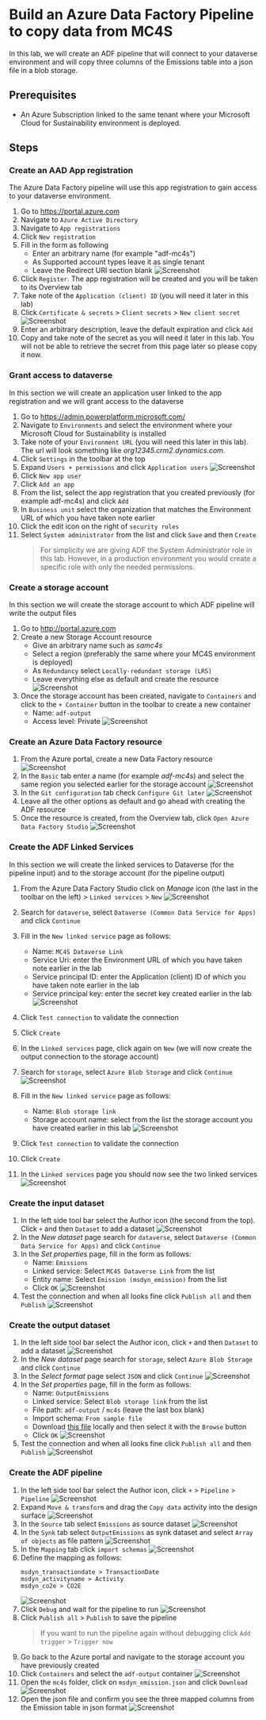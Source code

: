 # Build an Azure Data Factory Pipeline to copy data from MC4S
In this lab, we will create an ADF pipeline that will connect to your dataverse environment and will copy three columns of the Emissions table into a json file in a blob storage.

## Prerequisites
- An Azure Subscription linked to the same tenant where your Microsoft Cloud for Sustainability environment is deployed.

## Steps
### Create an AAD App registration
The Azure Data Factory pipeline will use this app registration to gain access to your dataverse environment.
1. Go to https://portal.azure.com
1. Navigate to `Azure Active Directory`
1. Navigate to `App registrations`
1. Click `New registration`
1. Fill in the form as following
    - Enter an arbitrary name (for example "adf-mc4s")
    - As Supported account types leave it as single tenant
    - Leave the Redirect URI section blank
    ![Screenshot](/assets/ADF-AppRegistration1.png)
1. Click `Register`. The app registration will be created and you will be taken to its Overview tab
1. Take note of the `Application (client) ID` (you will need it later in this lab)
1. Click `Certificate & secrets` > `Client secrets` > `New client secret`
    ![Screenshot](/assets/ADF-AppRegistration2.png)
1. Enter an arbitrary description, leave the default expiration and click `Add`
1. Copy and take note of the secret as you will need it later in this lab. You will not be able to retrieve the secret from this page later so please copy it now.

### Grant access to dataverse
In this section we will create an application user linked to the app registration and we will grant access to the dataverse

1. Go to https://admin.powerplatform.microsoft.com/
1. Navigate to `Environments` and select the environment where your Microsoft Cloud for Sustainability is installed
1. Take note of your `Environment URL` (you will need this later in this lab). The url will look something like _org12345.crm2.dynamics.com_.
1. Click `Settings` in the toolbar at the top
1. Expand `Users + permissions` and click `Application users`
    ![Screenshot](/assets/ADF-AppUser1.png)
1. Click `New app user`
1. Click `Add an app`
1. From the list, select the app registration that you created previously (for example adf-mc4s) and click `Add`
1. In `Business unit` select the organization that matches the Environment URL of which you have taken note earlier
1. Click the edit icon on the right of `security roles`
1. Select `System administrator` from the list and click `Save` and then `Create`
    > For simplicity we are giving ADF the System Administrator role in this lab. However, in a production environment you would create a specific role with only the needed permissions.

### Create a storage account
In this section we will create the storage account to which ADF pipeline will write the output files
1. Go to http://portal.azure.com
1. Create a new Storage Account resource
    - Give an arbitrary name such as _samc4s_
    - Select a region (preferably the same where your MC4S environment is deployed)
    - As `Redundancy` select `Locally-redundant storage (LRS)`
    - Leave everything else as default and create the resource
    ![Screenshot](/assets/ADF-Storage.png)
1. Once the storage account has been created, navigate to `Containers` and click to the `+ Container` button in the toolbar to create a new container
    - Name: `adf-output`
    - Access level: Private
    ![Screenshot](/assets/ADF-Storage-container.png)

### Create an Azure Data Factory resource
1. From the Azure portal, create a new Data Factory resource
    ![Screenshot](/assets/ADF-df1.png)
1. In the `Basic` tab enter a name (for example _adf-mc4s_) and select the same region you selected earlier for the storage account
    ![Screenshot](/assets/ADF-df2.png)
1. In the `Git configuration` tab check `Configure Git later`
    ![Screenshot](/assets/ADF-df3.png)
1. Leave all the other options as default and go ahead with creating the ADF resource
1. Once the resource is created, from the Overview tab, click `Open Azure Data Factory Studio`
    ![Screenshot](/assets/ADF-df4.png)

### Create the ADF Linked Services
In this section we will create the linked services to Dataverse (for the pipeline input) and to the storage account (for the pipeline output)
1. From the Azure Data Factory Studio click on _Manage_ icon (the last in the toolbar on the left) > `Linked services` > `New`
    ![Screenshot](/assets/ADF-LinkedService1.png)
1. Search for `dataverse`, select `Dataverse (Common Data Service for Apps)` and click `Continue`
1. Fill in the `New linked service` page as follows:
    - Name: `MC4S Dataverse Link`
    - Service Uri: enter the Environment URL of which you have taken note earlier in the lab
    - Service principal ID: enter the Application (client) ID of which you have taken note earlier in the lab
    - Service principal key: enter the secret key created earlier in the lab
    ![Screenshot](/assets/ADF-LinkedService2.png)
1. Click `Test connection` to validate the connection
1. Click `Create`
1. In the `Linked services` page, click again on `New` (we will now create the output connection to the storage account)
1. Search for `storage`, select `Azure Blob Storage` and click `Continue`
    ![Screenshot](/assets/ADF-LinkedService3.png)

1. Fill in the `New linked service` page as follows:
    - Name: `Blob storage link`
    - Storage account name: select from the list the storage account you have created earlier in this lab
    ![Screenshot](/assets/ADF-LinkedService4.png)
1. Click `Test connection` to validate the connection
1. Click `Create`
1. In the `Linked services` page you should now see the two linked services
    ![Screenshot](/assets/ADF-LinkedService5.png)

### Create the input dataset
1. In the left side tool bar select the Author icon (the second from the top). Click `+` and then `Dataset` to add a dataset
    ![Screenshot](/assets/ADF-Dataset1.png)
1. In the _New dataset_ page search for `dataverse`, select `Dataverse (Common Data Service for Apps)` and click `Continue`
1. In the _Set properties_ page, fill in the form as follows:
    - Name: `Emissions`
    - Linked service: Select `MC4S Dataverse Link` from the list
    - Entity name: Select `Emission (msdyn_emission)` from the list
    - Click `OK`
    ![Screenshot](/assets/ADF-Dataset2.png)
1. Test the connection and when all looks fine click `Publish all` and then `Publish`
    ![Screenshot](/assets/ADF-Dataset3.png)

### Create the output dataset
1. In the left side tool bar select the Author icon, click `+` and then `Dataset` to add a dataset
    ![Screenshot](/assets/ADF-Dataset1.png)
1. In the _New dataset_ page search for `storage`, select `Azure Blob Storage` and click `Continue`
1. In the _Select format_ page select `JSON` and click `Continue`
    ![Screenshot](/assets/ADF-Dataset4.png)    
1. In the _Set properties_ page, fill in the form as follows:
    - Name: `OutputEmissions`
    - Linked service: Select `Blob storage link` from the list
    - File path: `adf-output` / `mc4s` (leave the last box blank)
    - Import schema: `From sample file`
    - Download [this file](/assets/adf-sample-schema.json) locally and then select it with the `Browse` button
    - Click `OK`
    ![Screenshot](/assets/ADF-Dataset5.png)
1. Test the connection and when all looks fine click `Publish all` and then `Publish`
    ![Screenshot](/assets/ADF-Dataset6.png)

### Create the ADF pipeline
1. In the left side tool bar select the Author icon, click `+` > `Pipeline` > `Pipeline`
    ![Screenshot](/assets/ADF-Pipeline1.png)
1. Expand `Move & transform` and drag the `Copy data` activity into the design surface
    ![Screenshot](/assets/ADF-Pipeline2.png) 
1. In the `Source` tab select `Emissions` as source dataset
    ![Screenshot](/assets/ADF-Pipeline3.png) 
1. In the `Synk` tab select `OutputEmissions` as synk dataset and select `Array of objects` as file pattern
    ![Screenshot](/assets/ADF-Pipeline4.png) 
1. In the `Mapping` tab click `import schemas`
    ![Screenshot](/assets/ADF-Pipeline5.png)
1. Define the mapping as follows:
    ```
    msdyn_transactiondate > TransactionDate
    msdyn_activityname > Activity
    msdyn_co2e > CO2E
    ```
    ![Screenshot](/assets/ADF-Pipeline6.png)
1. Click `Debug` and wait for the pipeline to run
    ![Screenshot](/assets/ADF-Pipeline7.png)
1. Click `Publish all` > `Publish` to save the pipeline
    > If you want to run the pipeline again without debugging click `Add trigger` > `Trigger now`
1. Go back to the Azure portal and navigate to the storage account you have previously created
1. Click `Containers` and select the `adf-output` container
    ![Screenshot](/assets/ADF-Pipeline8.png)
1. Open the `mc4s` folder, click on `msdyn_emission.json` and click `Download`
    ![Screenshot](/assets/ADF-Pipeline9.png)
1. Open the json file and confirm you see the three mapped columns from the Emission table in json format
    ![Screenshot](/assets/ADF-Pipeline10.png)